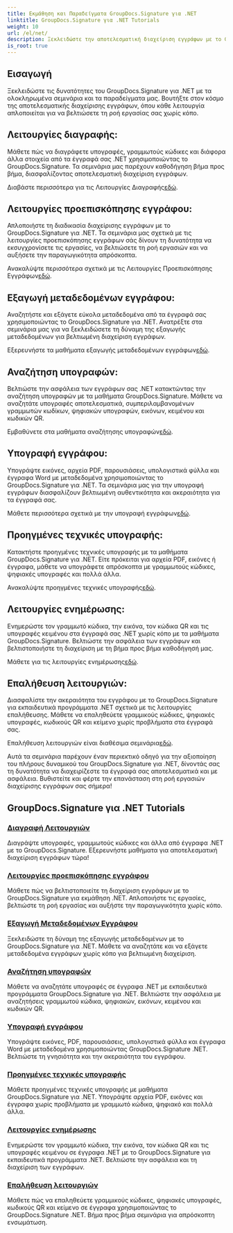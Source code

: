 ```yaml
---
title: Εκμάθηση και Παραδείγματα GroupDocs.Signature για .NET
linktitle: GroupDocs.Signature για .NET Tutorials
weight: 10
url: /el/net/
description: Ξεκλειδώστε την αποτελεσματική διαχείριση εγγράφων με το GroupDocs.Signature για σεμινάρια .NET. Διαγράψτε, προεπισκόπηση, εξαγωγή μεταδεδομένων, υπογραφή, ενημέρωση και επαλήθευση εγγράφων απρόσκοπτα.
is_root: true
---
```

## Εισαγωγή

Ξεκλειδώστε τις δυνατότητες του GroupDocs.Signature για .NET με τα ολοκληρωμένα σεμινάρια και τα παραδείγματα μας. Βουτήξτε στον κόσμο της αποτελεσματικής διαχείρισης εγγράφων, όπου κάθε λειτουργία απλοποιείται για να βελτιώσετε τη ροή εργασίας σας χωρίς κόπο.

## Λειτουργίες διαγραφής:
Μάθετε πώς να διαγράφετε υπογραφές, γραμμωτούς κώδικες και διάφορα άλλα στοιχεία από τα έγγραφά σας .NET χρησιμοποιώντας το GroupDocs.Signature. Τα σεμινάρια μας παρέχουν καθοδήγηση βήμα προς βήμα, διασφαλίζοντας αποτελεσματική διαχείριση εγγράφων.

 Διαβάστε περισσότερα για τις Λειτουργίες Διαγραφής[εδώ](./delete-operations/).

## Λειτουργίες προεπισκόπησης εγγράφου:
Απλοποιήστε τη διαδικασία διαχείρισης εγγράφων με το GroupDocs.Signature για .NET. Τα σεμινάρια μας σχετικά με τις λειτουργίες προεπισκόπησης εγγράφων σάς δίνουν τη δυνατότητα να εκσυγχρονίσετε τις εργασίες, να βελτιώσετε τη ροή εργασιών και να αυξήσετε την παραγωγικότητα απρόσκοπτα.

 Ανακαλύψτε περισσότερα σχετικά με τις Λειτουργίες Προεπισκόπησης Εγγράφων[εδώ](./document-preview-operations/).

## Εξαγωγή μεταδεδομένων εγγράφου:
Αναζητήστε και εξάγετε εύκολα μεταδεδομένα από τα έγγραφά σας χρησιμοποιώντας το GroupDocs.Signature για .NET. Ανατρέξτε στα σεμινάρια μας για να ξεκλειδώσετε τη δύναμη της εξαγωγής μεταδεδομένων για βελτιωμένη διαχείριση εγγράφων.

 Εξερευνήστε τα μαθήματα εξαγωγής μεταδεδομένων εγγράφων[εδώ](./document-metadata-extraction/).

## Αναζήτηση υπογραφών:
Βελτιώστε την ασφάλεια των εγγράφων σας .NET κατακτώντας την αναζήτηση υπογραφών με τα μαθήματα GroupDocs.Signature. Μάθετε να αναζητάτε υπογραφές αποτελεσματικά, συμπεριλαμβανομένων γραμμωτών κωδίκων, ψηφιακών υπογραφών, εικόνων, κειμένου και κωδικών QR.

 Εμβαθύνετε στα μαθήματα αναζήτησης υπογραφών[εδώ](./signature-searching/).

## Υπογραφή εγγράφου:
Υπογράψτε εικόνες, αρχεία PDF, παρουσιάσεις, υπολογιστικά φύλλα και έγγραφα Word με μεταδεδομένα χρησιμοποιώντας το GroupDocs.Signature για .NET. Τα σεμινάρια μας για την υπογραφή εγγράφων διασφαλίζουν βελτιωμένη αυθεντικότητα και ακεραιότητα για τα έγγραφά σας.

 Μάθετε περισσότερα σχετικά με την υπογραφή εγγράφων[εδώ](./document-signing/).

## Προηγμένες τεχνικές υπογραφής:
Κατακτήστε προηγμένες τεχνικές υπογραφής με τα μαθήματα GroupDocs.Signature για .NET. Είτε πρόκειται για αρχεία PDF, εικόνες ή έγγραφα, μάθετε να υπογράφετε απρόσκοπτα με γραμμωτούς κώδικες, ψηφιακές υπογραφές και πολλά άλλα.

 Ανακαλύψτε προηγμένες τεχνικές υπογραφής[εδώ](./advanced-signature-techniques/).

## Λειτουργίες ενημέρωσης:
Ενημερώστε τον γραμμωτό κώδικα, την εικόνα, τον κώδικα QR και τις υπογραφές κειμένου στα έγγραφά σας .NET χωρίς κόπο με τα μαθήματα GroupDocs.Signature. Βελτιώστε την ασφάλεια των εγγράφων και βελτιστοποιήστε τη διαχείριση με τη βήμα προς βήμα καθοδήγησή μας.

 Μάθετε για τις λειτουργίες ενημέρωσης[εδώ](./update-operations/).

## Επαλήθευση λειτουργιών:
Διασφαλίστε την ακεραιότητα του εγγράφου με το GroupDocs.Signature για εκπαιδευτικά προγράμματα .NET σχετικά με τις λειτουργίες επαλήθευσης. Μάθετε να επαληθεύετε γραμμικούς κώδικες, ψηφιακές υπογραφές, κωδικούς QR και κείμενο χωρίς προβλήματα στα έγγραφά σας.

 Επαλήθευση λειτουργιών είναι διαθέσιμα σεμινάρια[εδώ](./verify-operations/). 

Αυτά τα σεμινάρια παρέχουν έναν περιεκτικό οδηγό για την αξιοποίηση του πλήρους δυναμικού του GroupDocs.Signature για .NET, δίνοντάς σας τη δυνατότητα να διαχειρίζεστε τα έγγραφά σας αποτελεσματικά και με ασφάλεια. Βυθιστείτε και φέρτε την επανάσταση στη ροή εργασιών διαχείρισης εγγράφων σας σήμερα!
## GroupDocs.Signature για .NET Tutorials 
### [Διαγραφή Λειτουργιών](./delete-operations/)
Διαγράψτε υπογραφές, γραμμωτούς κώδικες και άλλα από έγγραφα .NET με το GroupDocs.Signature. Εξερευνήστε μαθήματα για αποτελεσματική διαχείριση εγγράφων τώρα!
### [Λειτουργίες προεπισκόπησης εγγράφου](./document-preview-operations/)
Μάθετε πώς να βελτιστοποιείτε τη διαχείριση εγγράφων με το GroupDocs.Signature για εκμάθηση .NET. Απλοποιήστε τις εργασίες, βελτιώστε τη ροή εργασίας και αυξήστε την παραγωγικότητα χωρίς κόπο.
### [Εξαγωγή Μεταδεδομένων Εγγράφου](./document-metadata-extraction/)
Ξεκλειδώστε τη δύναμη της εξαγωγής μεταδεδομένων με το GroupDocs.Signature για .NET. Μάθετε να αναζητάτε και να εξάγετε μεταδεδομένα εγγράφων χωρίς κόπο για βελτιωμένη διαχείριση.
### [Αναζήτηση υπογραφών](./signature-searching/)
Μάθετε να αναζητάτε υπογραφές σε έγγραφα .NET με εκπαιδευτικά προγράμματα GroupDocs.Signature για .NET. Βελτιώστε την ασφάλεια με αναζητήσεις γραμμωτού κώδικα, ψηφιακών, εικόνων, κειμένου και κωδικών QR.
### [Υπογραφή εγγράφου](./document-signing/)
Υπογράψτε εικόνες, PDF, παρουσιάσεις, υπολογιστικά φύλλα και έγγραφα Word με μεταδεδομένα χρησιμοποιώντας GroupDocs.Signature .NET. Βελτιώστε τη γνησιότητα και την ακεραιότητα του εγγράφου.
### [Προηγμένες τεχνικές υπογραφής](./advanced-signature-techniques/)
Μάθετε προηγμένες τεχνικές υπογραφής με μαθήματα GroupDocs.Signature για .NET. Υπογράψτε αρχεία PDF, εικόνες και έγγραφα χωρίς προβλήματα με γραμμωτό κώδικα, ψηφιακό και πολλά άλλα.
### [Λειτουργίες ενημέρωσης](./update-operations/)
Ενημερώστε τον γραμμωτό κώδικα, την εικόνα, τον κώδικα QR και τις υπογραφές κειμένου σε έγγραφα .NET με το GroupDocs.Signature για εκπαιδευτικά προγράμματα .NET. Βελτιώστε την ασφάλεια και τη διαχείριση των εγγράφων.
### [Επαλήθευση λειτουργιών](./verify-operations/)
Μάθετε πώς να επαληθεύετε γραμμικούς κώδικες, ψηφιακές υπογραφές, κωδικούς QR και κείμενο σε έγγραφα χρησιμοποιώντας το GroupDocs.Signature .NET. Βήμα προς βήμα σεμινάρια για απρόσκοπτη ενσωμάτωση.